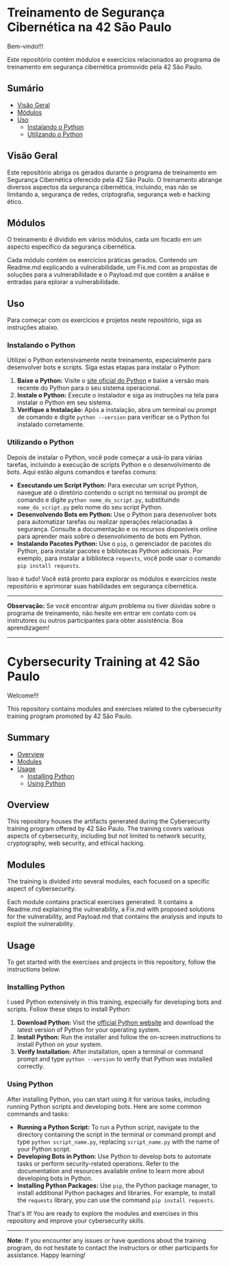 # Treinamento de Segurança Cibernética na 42 São Paulo

Bem-vindo!!! 

Este repositório contém módulos e exercícios relacionados ao programa de treinamento em segurança cibernética promovido pela 42 São Paulo.

## Sumário

- [Visão Geral](#visão-geral)
- [Módulos](#módulos)
- [Uso](#uso)
  - [Instalando o Python](#instalando-o-python)
  - [Utilizando o Python](#utilizando-o-python)

## Visão Geral

Este repositório abriga os gerados durante o programa de treinamento em Segurança Cibernética oferecido pela 42 São Paulo. O treinamento abrange diversos aspectos da segurança cibernética, incluindo, mas não se limitando a, segurança de redes, criptografia, segurança web e hacking ético.

## Módulos

O treinamento é dividido em vários módulos, cada um focado em um aspecto específico da segurança cibernética.

Cada módulo contém os exercícios práticas gerados. Contendo um Readme.md explicando a vulnerabilidade, um Fix.md com as propostas de soluções para a vulnerabilidade e o Payload.md que contêm a análise e entradas para eplorar a vulnerabilidade.

## Uso

Para começar com os exercícios e projetos neste repositório, siga as instruções abaixo.

### Instalando o Python

Utilizei o Python extensivamente neste treinamento, especialmente para desenvolver bots e scripts. Siga estas etapas para instalar o Python:

1. **Baixe o Python:** Visite o [site oficial do Python](https://www.python.org/downloads/) e baixe a versão mais recente do Python para o seu sistema operacional.
2. **Instale o Python:** Execute o instalador e siga as instruções na tela para instalar o Python em seu sistema.
3. **Verifique a Instalação:** Após a instalação, abra um terminal ou prompt de comando e digite `python --version` para verificar se o Python foi instalado corretamente.

### Utilizando o Python

Depois de instalar o Python, você pode começar a usá-lo para várias tarefas, incluindo a execução de scripts Python e o desenvolvimento de bots. Aqui estão alguns comandos e tarefas comuns:

- **Executando um Script Python:** Para executar um script Python, navegue até o diretório contendo o script no terminal ou prompt de comando e digite `python nome_do_script.py`, substituindo `nome_do_script.py` pelo nome do seu script Python.
- **Desenvolvendo Bots em Python:** Use o Python para desenvolver bots para automatizar tarefas ou realizar operações relacionadas à segurança. Consulte a documentação e os recursos disponíveis online para aprender mais sobre o desenvolvimento de bots em Python.
- **Instalando Pacotes Python:** Use o `pip`, o gerenciador de pacotes do Python, para instalar pacotes e bibliotecas Python adicionais. Por exemplo, para instalar a biblioteca `requests`, você pode usar o comando `pip install requests`.

Isso é tudo! Você está pronto para explorar os módulos e exercícios neste repositório e aprimorar suas habilidades em segurança cibernética.

---

**Observação:** Se você encontrar algum problema ou tiver dúvidas sobre o programa de treinamento, não hesite em entrar em contato com os instrutores ou outros participantes para obter assistência. Boa aprendizagem!

<hr />

# Cybersecurity Training at 42 São Paulo

Welcome!!!

This repository contains modules and exercises related to the cybersecurity training program promoted by 42 São Paulo.

## Summary

- [Overview](#overview)
- [Modules](#modules)
- [Usage](#usage)
  - [Installing Python](#installing-python)
  - [Using Python](#using-python)

## Overview

This repository houses the artifacts generated during the Cybersecurity training program offered by 42 São Paulo. The training covers various aspects of cybersecurity, including but not limited to network security, cryptography, web security, and ethical hacking.

## Modules

The training is divided into several modules, each focused on a specific aspect of cybersecurity.

Each module contains practical exercises generated. It contains a Readme.md explaining the vulnerability, a Fix.md with proposed solutions for the vulnerability, and Payload.md that contains the analysis and inputs to exploit the vulnerability.

## Usage

To get started with the exercises and projects in this repository, follow the instructions below.

### Installing Python

I used Python extensively in this training, especially for developing bots and scripts. Follow these steps to install Python:

1. **Download Python:** Visit the [official Python website](https://www.python.org/downloads/) and download the latest version of Python for your operating system.
2. **Install Python:** Run the installer and follow the on-screen instructions to install Python on your system.
3. **Verify Installation:** After installation, open a terminal or command prompt and type `python --version` to verify that Python was installed correctly.

### Using Python

After installing Python, you can start using it for various tasks, including running Python scripts and developing bots. Here are some common commands and tasks:

- **Running a Python Script:** To run a Python script, navigate to the directory containing the script in the terminal or command prompt and type `python script_name.py`, replacing `script_name.py` with the name of your Python script.
- **Developing Bots in Python:** Use Python to develop bots to automate tasks or perform security-related operations. Refer to the documentation and resources available online to learn more about developing bots in Python.
- **Installing Python Packages:** Use `pip`, the Python package manager, to install additional Python packages and libraries. For example, to install the `requests` library, you can use the command `pip install requests`.

That's it! You are ready to explore the modules and exercises in this repository and improve your cybersecurity skills.

---

**Note:** If you encounter any issues or have questions about the training program, do not hesitate to contact the instructors or other participants for assistance. Happy learning!